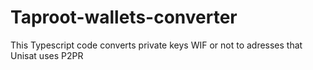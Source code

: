 # Taproot-wallets-converter
This Typescript code converts private keys WIF or not to adresses that Unisat uses P2PR
